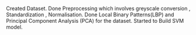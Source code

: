 Created Dataset.
Done Preprocessing which involves greyscale conversion , Standardization , Normalisation.
Done Local Binary Patterns(LBP) and  Principal Component Analysis (PCA) for the dataset.
Started to Build SVM model.
